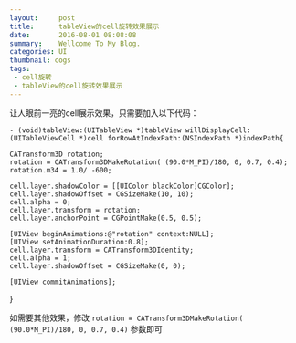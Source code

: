 ```yaml
---
layout:     post
title:      tableView的cell旋转效果展示
date:       2016-08-01 08:08:08
summary:    Wellcome To My Blog.
categories: UI
thumbnail: cogs
tags:
 - cell旋转
 - tableView的cell旋转效果展示
---
```


让人眼前一亮的cell展示效果，只需要加入以下代码：

	- (void)tableView:(UITableView *)tableView willDisplayCell:(UITableViewCell *)cell forRowAtIndexPath:(NSIndexPath *)indexPath{

    CATransform3D rotation;
    rotation = CATransform3DMakeRotation( (90.0*M_PI)/180, 0, 0.7, 0.4);
    rotation.m34 = 1.0/ -600;
    
    cell.layer.shadowColor = [[UIColor blackColor]CGColor];
    cell.layer.shadowOffset = CGSizeMake(10, 10);
    cell.alpha = 0;
    cell.layer.transform = rotation;
    cell.layer.anchorPoint = CGPointMake(0.5, 0.5);
    
    [UIView beginAnimations:@"rotation" context:NULL];
    [UIView setAnimationDuration:0.8];
    cell.layer.transform = CATransform3DIdentity;
    cell.alpha = 1;
    cell.layer.shadowOffset = CGSizeMake(0, 0);
    
    [UIView commitAnimations];
}

如需要其他效果，修改 `rotation = CATransform3DMakeRotation( (90.0*M_PI)/180, 0, 0.7, 0.4)` 参数即可















